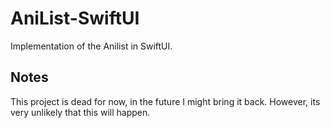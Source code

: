 # AniList-SwiftUI

Implementation of the Anilist in SwiftUI.

## Notes
This project is dead for now, in the future I might bring it back. However, its very unlikely that this will happen.
